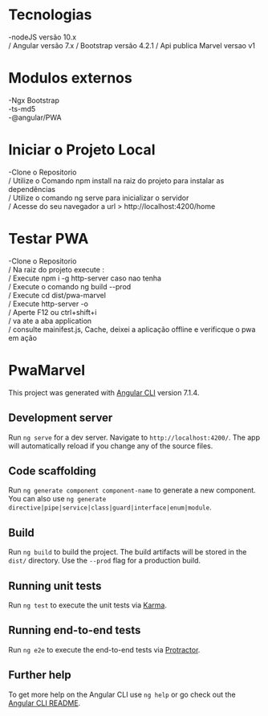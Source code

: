 # Tecnologias

-nodeJS versão 10.x   
/ Angular versão 7.x 
/ Bootstrap versão 4.2.1
/ Api publica Marvel versao v1 

# Modulos externos

-Ngx Bootstrap  
-ts-md5  
-@angular/PWA



# Iniciar o Projeto Local

-Clone o Repositorio  
/ Utilize o Comando npm install na raiz do projeto para instalar as dependências   
/ Utilize o comando ng serve para inicializar o servidor   
/ Acesse do seu navegador a url > http://localhost:4200/home  

# Testar PWA

-Clone o Repositorio  
/ Na raiz do projeto execute :  
/ Execute npm i -g http-server  caso nao tenha  
/ Execute o comando ng build --prod  
/ Execute cd dist/pwa-marvel  
/ Execute http-server -o  
/ Aperte F12 ou ctrl+shift+i  
/ va ate a aba application  
/ consulte mainifest.js, Cache, deixei a aplicação offline e verificque o pwa em ação  




# PwaMarvel

This project was generated with [Angular CLI](https://github.com/angular/angular-cli) version 7.1.4.

## Development server

Run `ng serve` for a dev server. Navigate to `http://localhost:4200/`. The app will automatically reload if you change any of the source files.

## Code scaffolding

Run `ng generate component component-name` to generate a new component. You can also use `ng generate directive|pipe|service|class|guard|interface|enum|module`.

## Build

Run `ng build` to build the project. The build artifacts will be stored in the `dist/` directory. Use the `--prod` flag for a production build.

## Running unit tests

Run `ng test` to execute the unit tests via [Karma](https://karma-runner.github.io).

## Running end-to-end tests

Run `ng e2e` to execute the end-to-end tests via [Protractor](http://www.protractortest.org/).

## Further help

To get more help on the Angular CLI use `ng help` or go check out the [Angular CLI README](https://github.com/angular/angular-cli/blob/master/README.md).
